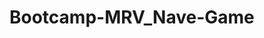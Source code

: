 # Bootcamp-MRV_Nave-Game

<script src="https://code.jquery.com/jquery-3.6.0.min.js" 
    integrity="sha256-/xUj+3OJU5yExlq6GSYGSHk7tPXikynS7ogEvDej/m4=" 
    crossorigin="anonymous">
    </script>
